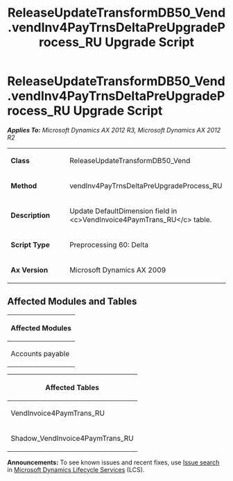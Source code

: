 ﻿---
title: ReleaseUpdateTransformDB50_Vend.vendInv4PayTrnsDeltaPreUpgradeProcess_RU Upgrade Script
TOCTitle: ReleaseUpdateTransformDB50_Vend.vendInv4PayTrnsDeltaPreUpgradeProcess_RU Upgrade Script
ms:assetid: 72f5d7e3-8c10-268f-c88e-4943559033b8
ms:mtpsurl: https://msdn.microsoft.com/en-us/library/JJ685815(v=AX.60)
ms:contentKeyID: 49709015
ms.date: 05/18/2015
mtps_version: v=AX.60
---

# ReleaseUpdateTransformDB50\_Vend.vendInv4PayTrnsDeltaPreUpgradeProcess\_RU Upgrade Script 


_**Applies To:** Microsoft Dynamics AX 2012 R3, Microsoft Dynamics AX 2012 R2_

<table>
<colgroup>
<col style="width: 50%" />
<col style="width: 50%" />
</colgroup>
<tbody>
<tr class="odd">
<td><p><strong>Class</strong></p></td>
<td><p>ReleaseUpdateTransformDB50_Vend</p></td>
</tr>
<tr class="even">
<td><p><strong>Method</strong></p></td>
<td><p>vendInv4PayTrnsDeltaPreUpgradeProcess_RU</p></td>
</tr>
<tr class="odd">
<td><p><strong>Description</strong></p></td>
<td><p>Update DefaultDimension field in &lt;c&gt;VendInvoice4PaymTrans_RU&lt;/c&gt; table.</p></td>
</tr>
<tr class="even">
<td><p><strong>Script Type</strong></p></td>
<td><p>Preprocessing 60: Delta</p></td>
</tr>
<tr class="odd">
<td><p><strong>Ax Version</strong></p></td>
<td><p>Microsoft Dynamics AX 2009</p></td>
</tr>
</tbody>
</table>


## Affected Modules and Tables

<table>
<colgroup>
<col style="width: 100%" />
</colgroup>
<thead>
<tr class="header">
<th><p>Affected Modules</p></th>
</tr>
</thead>
<tbody>
<tr class="odd">
<td><p>Accounts payable</p></td>
</tr>
</tbody>
</table>


<table>
<colgroup>
<col style="width: 100%" />
</colgroup>
<thead>
<tr class="header">
<th><p>Affected Tables</p></th>
</tr>
</thead>
<tbody>
<tr class="odd">
<td><p>VendInvoice4PaymTrans_RU</p></td>
</tr>
<tr class="even">
<td><p>Shadow_VendInvoice4PaymTrans_RU</p></td>
</tr>
</tbody>
</table>

  
**Announcements:** To see known issues and recent fixes, use [Issue search](http://go.microsoft.com/fwlink/?linkid=389258) in [Microsoft Dynamics Lifecycle Services](http://go.microsoft.com/fwlink/?linkid=306505) (LCS).

